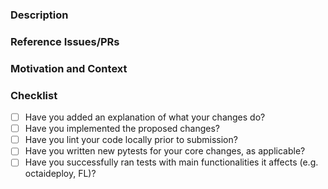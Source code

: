 <!--- Provide a general summary of your changes in the Title above -->

### Description
<!--
Describe the problem or link to the issue(s) addressed by this PR.
Example: The variable name `rnd` could be misinterpreted as an abbreviation of *random*, but it refers to the current training round.
-->

### Reference Issues/PRs

<!--
Link issue(s) and/or other PRs related to this PR.
Example: Fixes #123. See also #456 and #789.
-->

### Motivation and Context
<!--
Explain the changes and how they improve the issue(s) described above.
Example: The variable `rnd` was to `training_round` to improve readability.
-->

### Checklist
- [ ] Have you added an explanation of what your changes do?
- [ ] Have you implemented the proposed changes?
- [ ] Have you lint your code locally prior to submission?
- [ ] Have you written new pytests for your core changes, as applicable?
- [ ] Have you successfully ran tests with main functionalities it affects (e.g. octaideploy, FL)?
